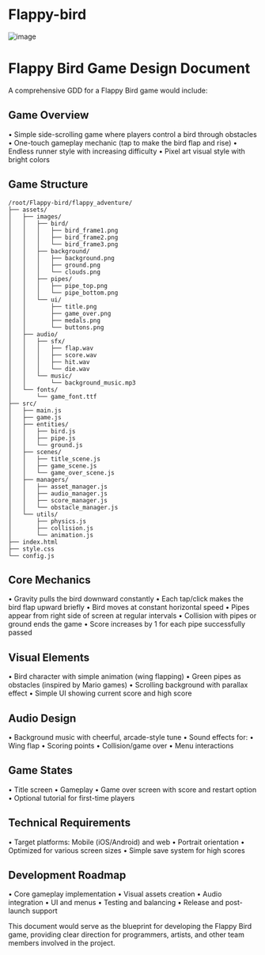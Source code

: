 # Flappy-bird
![image](https://github.com/user-attachments/assets/05d9dab7-4b83-483f-9bd5-99a42e271531)

# Flappy Bird Game Design Document

A comprehensive GDD for a Flappy Bird game would include:

## Game Overview
• Simple side-scrolling game where players control a bird through 
obstacles
• One-touch gameplay mechanic (tap to make the bird flap and rise)
• Endless runner style with increasing difficulty
• Pixel art visual style with bright colors

## Game Structure
```
/root/Flappy-bird/flappy_adventure/
├── assets/
│   ├── images/
│   │   ├── bird/
│   │   │   ├── bird_frame1.png
│   │   │   ├── bird_frame2.png
│   │   │   └── bird_frame3.png
│   │   ├── background/
│   │   │   ├── background.png
│   │   │   ├── ground.png
│   │   │   └── clouds.png
│   │   ├── pipes/
│   │   │   ├── pipe_top.png
│   │   │   └── pipe_bottom.png
│   │   └── ui/
│   │       ├── title.png
│   │       ├── game_over.png
│   │       ├── medals.png
│   │       └── buttons.png
│   ├── audio/
│   │   ├── sfx/
│   │   │   ├── flap.wav
│   │   │   ├── score.wav
│   │   │   ├── hit.wav
│   │   │   └── die.wav
│   │   └── music/
│   │       └── background_music.mp3
│   └── fonts/
│       └── game_font.ttf
├── src/
│   ├── main.js
│   ├── game.js
│   ├── entities/
│   │   ├── bird.js
│   │   ├── pipe.js
│   │   └── ground.js
│   ├── scenes/
│   │   ├── title_scene.js
│   │   ├── game_scene.js
│   │   └── game_over_scene.js
│   ├── managers/
│   │   ├── asset_manager.js
│   │   ├── audio_manager.js
│   │   ├── score_manager.js
│   │   └── obstacle_manager.js
│   └── utils/
│       ├── physics.js
│       ├── collision.js
│       └── animation.js
├── index.html
├── style.css
└── config.js
```

## Core Mechanics
• Gravity pulls the bird downward constantly
• Each tap/click makes the bird flap upward briefly
• Bird moves at constant horizontal speed
• Pipes appear from right side of screen at regular intervals
• Collision with pipes or ground ends the game
• Score increases by 1 for each pipe successfully passed

## Visual Elements
• Bird character with simple animation (wing flapping)
• Green pipes as obstacles (inspired by Mario games)
• Scrolling background with parallax effect
• Simple UI showing current score and high score

## Audio Design
• Background music with cheerful, arcade-style tune
• Sound effects for:
  • Wing flap
  • Scoring points
  • Collision/game over
  • Menu interactions

## Game States
• Title screen
• Gameplay
• Game over screen with score and restart option
• Optional tutorial for first-time players

## Technical Requirements
• Target platforms: Mobile (iOS/Android) and web
• Portrait orientation
• Optimized for various screen sizes
• Simple save system for high scores

## Development Roadmap
• Core gameplay implementation
• Visual assets creation
• Audio integration
• UI and menus
• Testing and balancing
• Release and post-launch support

This document would serve as the blueprint for developing the Flappy Bird
game, providing clear direction for programmers, artists, and other team
members involved in the project.
